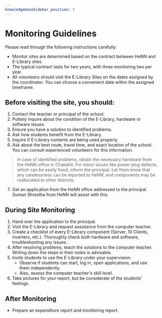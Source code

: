 ```yaml
---
knowledgebaseSidebar_position: 3
---
```


# Monitoring Guidelines

Please read through the following instructions carefully:

- Monitor sites are determined based on the contract between HeNN and E-Library sites.
- The typical contract lasts for two years, with three monitoring two per year.
- All volunteers should visit the E-Library Sites on the dates assigned by the coordinator. You can choose a convenient date within the assigned timeframe.

## Before visiting the site, you should:

1. Contact the teacher or principal of the school.
2. Politely inquire about the condition of the E-Library, hardware or software issues.
3. Ensure you have a solution to identified problems.
4. Ask how students benefit from the E-Library.
5. Inquire if E-Library contents are being used properly.
6. Ask about the best route, travel time, and exact location of the school. You can consult experienced volunteers for this information.

> In case of identified problems, obtain the necessary hardware from the HeNN office in Chabahil. For minor issues like power plug defects, which can be easily fixed, inform the principal. Let them know that any carelessness can be reported to HeNN, and components may be reallocated to other districts.

7. Get an application from the HeNN office addressed to the principal. Suman Shrestha from HeNN will assist with this.

## During Site Monitoring

1. Hand over the application to the principal.
2. Visit the E-Library and request assistance from the computer teacher.
3. Create a checklist of every E-Library component (Server, 10 Clients, inverters, etc.). Thoroughly check both hardware and software, troubleshooting any issues.
4. After resolving problems, teach the solutions to the computer teacher. Writing down the steps in their notes is advisable.
5. Invite students to use the E-Library under your supervision:
   - Observe if students can start, log in, open applications, and use them independently.
   - Also, assess the computer teacher's skill level.
6. Take pictures for your report, but be considerate of the students' feelings.

## After Monitoring

- Prepare an expenditure report and monitoring report.
